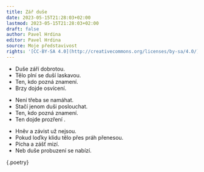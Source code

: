 ```yaml
---
title: Zář duše
date: 2023-05-15T21:28:03+02:00
lastmod: 2023-05-15T21:28:03+02:00
draft: false
author: Pavel Hrdina
editor: Pavel Hrdina
source: Moje představivost
rights: '[CC-BY-SA 4.0](http://creativecommons.org/licenses/by-sa/4.0/)'
---
```


- Duše září dobrotou.
- Tělo plní se duší laskavou.
- Ten, kdo pozná znamení.
- Brzy dojde osvícení.
<!-- -->
- Není třeba se namáhat.
- Stačí jenom duši poslouchat.
- Ten, kdo pozná znamení.
- Ten dojde prozření .
<!-- -->
- Hněv a závist už nejsou.
- Pokud loďky klidu tělo přes práh přenesou.
- Pícha a zášť mizí.
- Neb duše probuzení se nabízí.

{.poetry}
